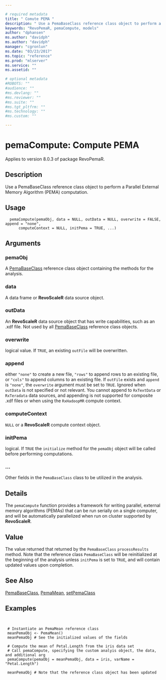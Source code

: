 ```yaml
--- 

# required metadata 
title: " Comute PEMA " 
description: " Use a PemaBaseClass reference class object to perform a Parallel External Memory Algorithm computation. " 
keywords: "RevoPemaR, pemaCompute, models" 
author: "dphansen"
ms.author: "davidph"
ms.author: "davidph" 
manager: "cgronlun" 
ms.date: "03/23/2017" 
ms.topic: "reference" 
ms.prod: "mlserver" 
ms.service: "" 
ms.assetid: "" 

# optional metadata 
#ROBOTS: "" 
#audience: "" 
#ms.devlang: "" 
#ms.reviewer: "" 
#ms.suite: "" 
#ms.tgt_pltfrm: "" 
#ms.technology: "" 
#ms.custom: "" 

--- 
```



 # pemaCompute:  Compute PEMA 

 Applies to version 8.0.3 of package RevoPemaR.

 ## Description

Use a PemaBaseClass reference class object to perform a Parallel External Memory Algorithm (PEMA) computation.


 ## Usage

```   
  pemaCompute(pemaObj, data = NULL, outData = NULL, overwrite = FALSE, append = "none",
      computeContext = NULL, initPema = TRUE, ...)

```

 ## Arguments



 ### pemaObj
  A [PemaBaseClass](pemabaseclass.md) reference class object containing the methods for the analysis.  


 ### data
  A data frame or **RevoScaleR** data source object.  


 ### outData
  An **RevoScaleR** data source object that has write capabilities, such as an .xdf file. Not used by all [PemaBaseClass](pemabaseclass.md) reference class objects.  



 ### overwrite
 logical value. If `TRUE`, an existing `outFile` will be overwritten. 



 ### append
 either `"none"` to create a new file, `"rows"` to append rows to an existing file, or `"cols"` to append columns to an existing file. If `outFile` exists and `append` is `"none"`,  the `overwrite` argument must be set to `TRUE`. Ignored when `outData` is not specified or not relevant. You cannot append to `RxTextData` or `RxTeradata` data sources,  and appending is not supported for composite .xdf files or when using the `RxHadoopMR` compute context. 



 ### computeContext
  `NULL` or a **RevoScaleR** compute context object.  



 ### initPema
  logical.  If `TRUE` the `initialize` method for the `pemaObj` object will be called before performing computations.  



 ###  ...
  Other fields in the `PemaBaseClass` class to be utilized in the analysis.  



 ## Details

The `pemaCompute` function provides a framework for writing parallel, external memory
algorithms (PEMAs) that can be run serially on a single computer, and will be automatically
parallelized when run on cluster supported by **RevoScaleR**.


 ## Value

The value returned that returned by the `PemaBaseClass` `processResults` method.
Note that the reference class `PemaBaseClass` will be reinitialized at the beginning
of the analysis unless `initPema` is set to `TRUE`, and will contain updated values upon completion.







 ## See Also

[PemaBaseClass](pemabaseclass.md),
[PemaMean](pemamean.md),
[setPemaClass](setpemaclass.md)

 ## Examples

 ```


  # Instantiate an PemaMean reference class
  meanPemaObj <- PemaMean()
  meanPemaObj # See the initialized values of the fields

  # Compute the mean of Petal.Length from the iris data set
  # Call pemaCompute, specifying the custom analyis object, the data, and additional arg
  pemaCompute(pemaObj = meanPemaObj, data = iris, varName = "Petal.Length")

  meanPemaObj # Note that the reference class object has been updated
```




